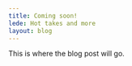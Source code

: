 ```yaml
---
title: Coming soon!
lede: Hot takes and more
layout: blog
---
```


This is where the blog post will go.
